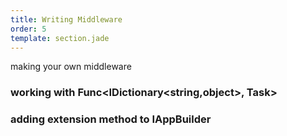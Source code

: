 ```yaml
---
title: Writing Middleware
order: 5
template: section.jade
---
```


making your own middleware
### working with Func<IDictionary<string,object>, Task>
### adding extension method to IAppBuilder
 
